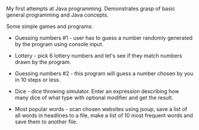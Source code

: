 My first attempts at Java programming. Demonstrates grasp of basic general programming and Java concepts.

Some simple games and programs:

- Guessing numbers #1 - user has to guess a number randomly generated by the program using console input.

- Lottery - pick 6 lottery numbers and let's see if they match numbers drawn by the program.

- Guessing numbers #2 - this program will guess a number chosen by you in 10 steps or less.

- Dice - dice throwing simulator. Enter an expression describing how many dice of what type with optional modifier and get the result.

- Most popular words - scan chosen websites using jsoup, save a list of all words in headlines to a file,
                       make a list of 10 most frequent words and save them to another file.